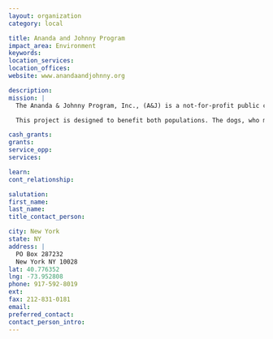 ```yaml
---
layout: organization
category: local

title: Ananda and Johnny Program
impact_area: Environment
keywords: 
location_services: 
location_offices: 
website: www.anandaandjohnny.org

description: 
mission: |
  The Ananda & Johnny Program, Inc., (A&J) is a not-for-profit public chartiy. The goal of this program is so simple and sweet that we wonder why no one thought of it before: to provide inner city children with companion dogs that have been rescued from shelters.

  This project is designed to benefit both populations. The dogs, who might otherwise be euthanized, will find good homes. And the children and their families will discover the joys of caring for a loving animal while still being able to afford the expense involved in such care. A&J will see to that, providing training for the dogs and consultation and assistance to the families. More importantly, the children will learn what dogs have been teaching kids of all cultures for generations: self esteem, responsibility and empathy.

cash_grants: 
grants: 
service_opp: 
services: 

learn: 
cont_relationship: 

salutation: 
first_name: 
last_name: 
title_contact_person: 

city: New York
state: NY
address: |
  PO Box 287232  
  New York NY 10028
lat: 40.776352
lng: -73.952808
phone: 917-592-8019
ext: 
fax: 212-831-0181
email: 
preferred_contact: 
contact_person_intro: 
---
```

